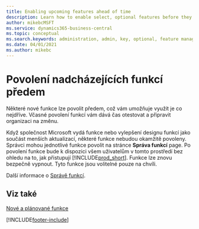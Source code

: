 ```yaml
---
title: Enabling upcoming features ahead of time
description: Learn how to enable select, optional features before they become mandatory.
author: mikebcMSFT
ms.service: dynamics365-business-central
ms.topic: conceptual
ms.search.keywords: administration, admin, key, optional, feature management, early access, preview
ms.date: 04/01/2021
ms.author: mikebc
---
```


# Povolení nadcházejících funkcí předem

Některé nové funkce lze povolit předem, což vám umožňuje využít je co nejdříve. Včasné povolení funkcí vám dává čas otestovat a připravit organizaci na změnu.

Když společnost Microsoft vydá funkce nebo vylepšení designu funkcí jako součást menších aktualizací, některé funkce nebudou okamžitě povoleny. Správci mohou jednotlivé funkce povolit na stránce **Správa funkcí** page. Po povolení funkce bude k dispozici všem uživatelům v tomto prostředí bez ohledu na to, jak přistupují [!INCLUDE[prod_short](includes/prod_short.md)]. Funkce lze znovu bezpečně vypnout. Tyto funkce jsou volitelné pouze na chvíli.

Další informace o [Správě funkcí](/dynamics365/business-central/dev-itpro/administration/feature-management).

## Viz také

[Nové a plánované funkce](/dynamics365-release-plan/2021wave1/)


[!INCLUDE[footer-include](includes/footer-banner.md)]